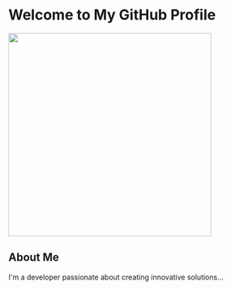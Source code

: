 # Welcome to My GitHub Profile

<img src="https://media.giphy.com/media/l0HUpt2s9Pclgt9Vm/giphy.gif" width="400"/>

## About Me

I'm a developer passionate about creating innovative solutions...
